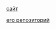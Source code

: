 [сайт](https://volivan239.github.io)

[его репозиторий](https://github.com/volivan239/volivan239.github.io)
